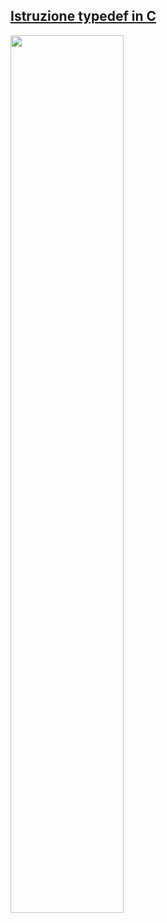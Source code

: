 ## [Istruzione typedef in C](https://youtu.be/TkQUWo2TQ-M)

<a href="https://youtu.be/TkQUWo2TQ-M">
  <img src="https://i.ytimg.com/vi/TkQUWo2TQ-M/maxresdefault.jpg" width="60%"> 
</a>
